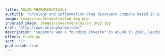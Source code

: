 ```yaml
---
title: ASLAN PHARMACEUTICALS
subtitle: "Oncology and inflammation drug discovery company based in Singapore, Taipei and Shanghai"
image: images/investment/aslan_img.png
inversed_image: images/investment/aslan_img2.jpg
href: "http://www.aslanpharma.com/"
description: "Sagamore was a founding investor in ASLAN in 2010, leading the Series A investment alongside its affiliate fund BV Healthcare.  The Series B financing was led by Shanghai-based Cenova Ventures with participation from Morningside Group and Taiwan-based XinChen Ventures."
effect: slide_up
sort: "1"
published: true
---
```


